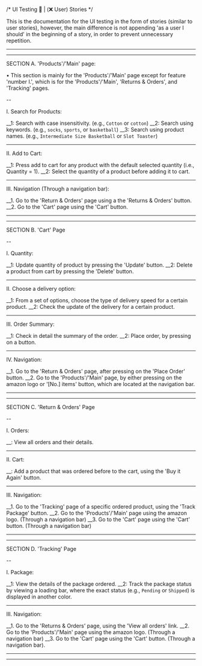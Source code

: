 /* UI Testing 🧪 | (❌ User) Stories */

This is the documentation for the UI testing in the form of stories (similar to user stories), however, the main difference is not appending 'as a user I should' in the beginning of a story, in order to prevent unnecessary repetition.

----------------------------------------
----------------------------------------


SECTION A. 'Products'/'Main' page:

• This section is mainly for the 'Products'/'Main' page except for feature 'number I.', which is for the 'Products'/'Main', 'Returns & Orders', and 'Tracking' pages.

--

I. Search for Products:

__1: Search with case insensitivity. (e.g., `Cotton` or `cotton`)
__2: Search using keywords. (e.g., `socks`, `sports`, or `basketball`)
__3: Search using product names. (e.g., `Intermediate Size Basketball` or `Slot Toaster`)

----------------------------------------

II. Add to Cart:

__1: Press add to cart for any product with the default selected quantity (i.e., Quantity = 1).
__2: Select the quantity of a product before adding it to cart.


----------------------------------------

III. Navigation (Through a navigation bar):

__1. Go to the 'Return & Orders' page using a the 'Returns & Orders' button.
__2. Go to the 'Cart' page using the 'Cart' button.

----------------------------------------
----------------------------------------


SECTION B. 'Cart' Page

--

I. Quantity:

__1: Update quantity of product by pressing the 'Update' button.
__2: Delete a product from cart by pressing the 'Delete' button.

----------------------------------------

II. Choose a delivery option:

__1: From a set of options, choose the type of delivery speed for a certain product.
__2: Check the update of the delivery for a certain product.

----------------------------------------

III. Order Summary:

__1: Check in detail the summary of the order.
__2: Place order, by pressing on a button.

----------------------------------------

IV. Navigation:

__1. Go to the 'Return & Orders' page, after pressing on the 'Place Order' button.
__2. Go to the 'Products'/'Main' page, by either pressing on the amazon logo or '[No.] items' button, which are located at the navigation bar.


----------------------------------------
----------------------------------------


SECTION C. 'Return & Orders' Page

--

I. Orders:

__: View all orders and their details.

----------------------------------------

II. Cart:

__: Add a product that was ordered before to the cart, using the 'Buy it Again' button.

----------------------------------------

III. Navigation:

__1. Go to the 'Tracking' page of a specific ordered product, using the 'Track Package' button.
__2. Go to the 'Products'/'Main' page using the amazon logo. (Through a navigation bar)
__3. Go to the 'Cart' page using the 'Cart' button. (Through a navigation bar)


----------------------------------------
----------------------------------------


SECTION D. 'Tracking' Page

--

I. Package:

__1: View the details of the package ordered.
__2: Track the package status by viewing a loading bar, where the exact status (e.g., `Pending` or `Shipped`) is displayed in another color.

----------------------------------------

III. Navigation:

__1. Go to the 'Returns & Orders' page, using the 'View all orders' link.
__2. Go to the 'Products'/'Main' page using the amazon logo. (Through a navigation bar)
__3. Go to the 'Cart' page using the 'Cart' button. (Through a navigation bar).


----------------------------------------
----------------------------------------